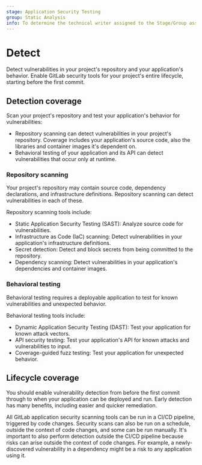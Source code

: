 ```yaml
---
stage: Application Security Testing
group: Static Analysis
info: To determine the technical writer assigned to the Stage/Group associated with this page, see https://handbook.gitlab.com/handbook/product/ux/technical-writing/#assignments
---
```


# Detect

Detect vulnerabilities in your project's repository and your application's behavior. Enable GitLab
security tools for your project's entire lifecycle, starting before the first commit.

## Detection coverage

Scan your project's repository and test your application's behavior for vulnerabilities:

- Repository scanning can detect vulnerabilities in your project's repository. Coverage includes
  your application's source code, also the libraries and container images it's dependent on.
- Behavioral testing of your application and its API can detect vulnerabilities that occur only at
  runtime.

### Repository scanning

Your project's repository may contain source code, dependency declarations, and infrastructure
definitions. Repository scanning can detect vulnerabilities in each of these.

Repository scanning tools include:

- Static Application Security Testing (SAST): Analyze source code for vulnerabilities.
- Infrastructure as Code (IaC) scanning: Detect vulnerabilities in your application's infrastructure
  definitions.
- Secret detection: Detect and block secrets from being committed to the repository.
- Dependency scanning: Detect vulnerabilities in your application's dependencies and container
  images.

### Behavioral testing

Behavioral testing requires a deployable application to test for known vulnerabilities and
unexpected behavior.

Behavioral testing tools include:

- Dynamic Application Security Testing (DAST): Test your application for known attack vectors.
- API security testing: Test your application's API for known attacks and vulnerabilities to input.
- Coverage-guided fuzz testing: Test your application for unexpected behavior.

## Lifecycle coverage

You should enable vulnerability detection from before the first commit through to when your
application can be deployed and run. Early detection has many benefits, including easier and quicker
remediation.

All GitLab application security scanning tools can be run in a CI/CD pipeline, triggered by code
changes. Security scans can also be run on a schedule, outside the context of code changes, and some
can be run manually. It's important to also perform detection outside the CI/CD pipeline because
risks can arise outside the context of code changes. For example, a newly-discovered vulnerability
in a dependency might be a risk to any application using it.
